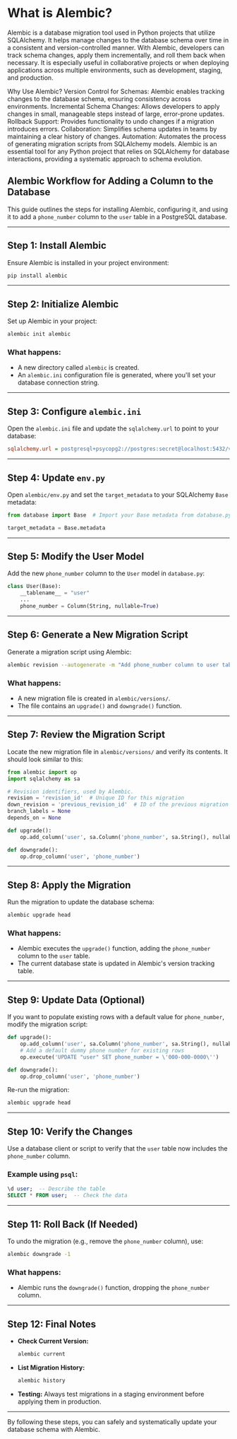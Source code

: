 # What is Alembic?

Alembic is a database migration tool used in Python projects that utilize SQLAlchemy. It helps manage changes to the database schema over time in a consistent and version-controlled manner. With Alembic, developers can track schema changes, apply them incrementally, and roll them back when necessary. It is especially useful in collaborative projects or when deploying applications across multiple environments, such as development, staging, and production.

Why Use Alembic?
Version Control for Schemas: Alembic enables tracking changes to the database schema, ensuring consistency across environments.
Incremental Schema Changes: Allows developers to apply changes in small, manageable steps instead of large, error-prone updates.
Rollback Support: Provides functionality to undo changes if a migration introduces errors.
Collaboration: Simplifies schema updates in teams by maintaining a clear history of changes.
Automation: Automates the process of generating migration scripts from SQLAlchemy models.
Alembic is an essential tool for any Python project that relies on SQLAlchemy for database interactions, providing a systematic approach to schema evolution.




## Alembic Workflow for Adding a Column to the Database

This guide outlines the steps for installing Alembic, configuring it, and using it to add a `phone_number` column to the `user` table in a PostgreSQL database.

---

## Step 1: Install Alembic

Ensure Alembic is installed in your project environment:
```bash
pip install alembic
```

---

## Step 2: Initialize Alembic

Set up Alembic in your project:
```bash
alembic init alembic
```

### What happens:
- A new directory called `alembic` is created.
- An `alembic.ini` configuration file is generated, where you'll set your database connection string.

---

## Step 3: Configure `alembic.ini`

Open the `alembic.ini` file and update the `sqlalchemy.url` to point to your database:

```ini
sqlalchemy.url = postgresql+psycopg2://postgres:secret@localhost:5432/vachan_db
```

---

## Step 4: Update `env.py`

Open `alembic/env.py` and set the `target_metadata` to your SQLAlchemy `Base` metadata:

```python
from database import Base  # Import your Base metadata from database.py

target_metadata = Base.metadata
```

---

## Step 5: Modify the User Model

Add the new `phone_number` column to the `User` model in `database.py`:

```python
class User(Base):
    __tablename__ = "user"
    ...
    phone_number = Column(String, nullable=True)
```

---

## Step 6: Generate a New Migration Script

Generate a migration script using Alembic:
```bash
alembic revision --autogenerate -m "Add phone_number column to user table"
```

### What happens:
- A new migration file is created in `alembic/versions/`.
- The file contains an `upgrade()` and `downgrade()` function.

---

## Step 7: Review the Migration Script

Locate the new migration file in `alembic/versions/` and verify its contents. It should look similar to this:

```python
from alembic import op
import sqlalchemy as sa

# Revision identifiers, used by Alembic.
revision = 'revision_id'  # Unique ID for this migration
down_revision = 'previous_revision_id'  # ID of the previous migration
branch_labels = None
depends_on = None

def upgrade():
    op.add_column('user', sa.Column('phone_number', sa.String(), nullable=True))

def downgrade():
    op.drop_column('user', 'phone_number')
```

---

## Step 8: Apply the Migration

Run the migration to update the database schema:
```bash
alembic upgrade head
```

### What happens:
- Alembic executes the `upgrade()` function, adding the `phone_number` column to the `user` table.
- The current database state is updated in Alembic's version tracking table.

---

## Step 9: Update Data (Optional)

If you want to populate existing rows with a default value for `phone_number`, modify the migration script:

```python
def upgrade():
    op.add_column('user', sa.Column('phone_number', sa.String(), nullable=True))
    # Add a default dummy phone number for existing rows
    op.execute('UPDATE "user" SET phone_number = \'000-000-0000\'')

def downgrade():
    op.drop_column('user', 'phone_number')
```

Re-run the migration:
```bash
alembic upgrade head
```

---

## Step 10: Verify the Changes

Use a database client or script to verify that the `user` table now includes the `phone_number` column.

### Example using `psql`:
```sql
\d user;  -- Describe the table
SELECT * FROM user;  -- Check the data
```

---

## Step 11: Roll Back (If Needed)

To undo the migration (e.g., remove the `phone_number` column), use:
```bash
alembic downgrade -1
```

### What happens:
- Alembic runs the `downgrade()` function, dropping the `phone_number` column.

---

## Step 12: Final Notes

- **Check Current Version:**
  ```bash
  alembic current
  ```
- **List Migration History:**
  ```bash
  alembic history
  ```
- **Testing:** Always test migrations in a staging environment before applying them in production.

---

By following these steps, you can safely and systematically update your database schema with Alembic.


